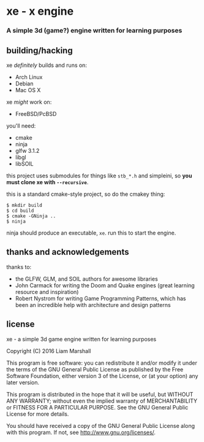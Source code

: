 # xe - x engine
### A simple 3d (game?) engine written for learning purposes

## building/hacking
xe *definitely* builds and runs on:
 * Arch Linux
 * Debian
 * Mac OS X

xe *might* work on:
 * FreeBSD/PcBSD

you'll need:
 * cmake
 * ninja
 * glfw 3.1.2
 * libgl
 * libSOIL

this project uses submodules for things like `stb_*.h` and simpleini, so **you must clone xe with `--recursive`**.

this is a standard cmake-style project, so do the cmakey thing:
```
$ mkdir build
$ cd build
$ cmake -GNinja ..
$ ninja
```

ninja should produce an executable, `xe`. run this to start the engine.

## thanks and acknowledgements
thanks to:
 * the GLFW, GLM, and SOIL authors for awesome libraries
 * John Carmack for writing the Doom and Quake engines (great learning resource and inspiration)
 * Robert Nystrom for writing Game Programming Patterns, which has been an incredible help with architecture and design patterns

## license
xe - a simple 3d game engine written for learning purposes

Copyright (C) 2016  Liam Marshall

This program is free software: you can redistribute it and/or modify
it under the terms of the GNU General Public License as published by
the Free Software Foundation, either version 3 of the License, or
(at your option) any later version.

This program is distributed in the hope that it will be useful,
but WITHOUT ANY WARRANTY; without even the implied warranty of
MERCHANTABILITY or FITNESS FOR A PARTICULAR PURPOSE.  See the
GNU General Public License for more details.

You should have received a copy of the GNU General Public License
along with this program.  If not, see <http://www.gnu.org/licenses/>.
